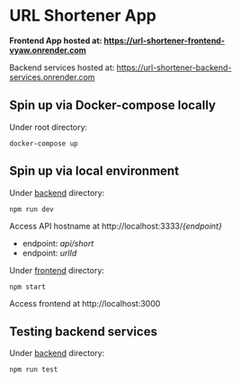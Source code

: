 # URL Shortener App

**Frontend App hosted at: https://url-shortener-frontend-vyaw.onrender.com**

Backend services hosted at: https://url-shortener-backend-services.onrender.com

## Spin up via Docker-compose locally

Under root directory:

```
docker-compose up
```

## Spin up via local environment

Under [backend](/backend/) directory:

```
npm run dev
```

Access API hostname at http://localhost:3333/_{endpoint}_

- endpoint: _api/short_
- endpoint: _urlId_

Under [frontend](/frontend/) directory:

```
npm start
```

Access frontend at http://localhost:3000

## Testing backend services

Under [backend](/backend/) directory:

```
npm run test
```
